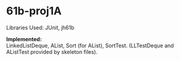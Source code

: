 # 61b-proj1A

Libraries Used: JUnit, jh61b </br>

<b>Implemented:</b></br>
LinkedListDeque, AList, Sort (for AList), SortTest. (LLTestDeque and AListTest provided by skeleton files).
